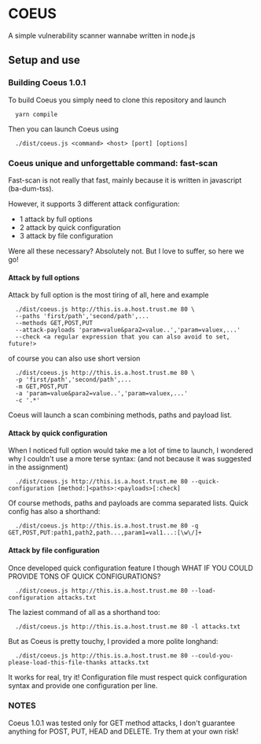 # COEUS
A simple vulnerability scanner wannabe written in node.js

## Setup and use
### Building Coeus 1.0.1
To build Coeus you simply need to clone this repository and launch
```shell
  yarn compile
```
Then you can launch Coeus using
```shell
  ./dist/coeus.js <command> <host> [port] [options]
```

### Coeus unique and unforgettable command: fast-scan
Fast-scan is not really that fast, mainly because it is written in javascript (ba-dum-tss).

However, it supports 3 different attack configuration:
  - 1 attack by full options
  - 2 attack by quick configuration
  - 3 attack by file configuration

Were all these necessary? Absolutely not. But I love to suffer, so here we go!

#### Attack by full options
Attack by full option is the most tiring of all, here and example
```shell
  ./dist/coeus.js http://this.is.a.host.trust.me 80 \
  --paths 'first/path','second/path',...
  --methods GET,POST,PUT
  --attack-payloads 'param=value&para2=value..','param=valuex,...'
  --check <a regular expression that you can also avoid to set, future!>
```
of course you can also use short version
```shell
  ./dist/coeus.js http://this.is.a.host.trust.me 80 \
  -p 'first/path','second/path',...
  -m GET,POST,PUT
  -a 'param=value&para2=value..','param=valuex,...'
  -c '.*'
```

Coeus will launch a scan combining methods, paths and payload list.

#### Attack by quick configuration
When I noticed full option would take me a lot of time to launch, I wondered why I couldn't use a more terse syntax: (and not because it was suggested in the assignment)
```shell
  ./dist/coeus.js http://this.is.a.host.trust.me 80 --quick-configuration [method:]<paths>:<payloads>[:check]
```
Of course methods, paths and payloads are comma separated lists. Quick config has also a shorthand:
```shell
  ./dist/coeus.js http://this.is.a.host.trust.me 80 -q GET,POST,PUT:path1,path2,path...,param1=val1...:[\w\/]+
```

#### Attack by file configuration
Once developed quick configuration feature I though WHAT IF YOU COULD PROVIDE TONS OF QUICK CONFIGURATIONS?
```shell
  ./dist/coeus.js http://this.is.a.host.trust.me 80 --load-configuration attacks.txt
```
The laziest command of all as a shorthand too:
```shell
  ./dist/coeus.js http://this.is.a.host.trust.me 80 -l attacks.txt
```
But as Coeus is pretty touchy, I provided a more polite longhand:
```shell
  ./dist/coeus.js http://this.is.a.host.trust.me 80 --could-you-please-load-this-file-thanks attacks.txt
```
It works for real, try it! Configuration file must respect quick configuration syntax and provide one configuration per line.

### NOTES
Coeus 1.0.1 was tested only for GET method attacks, I don't guarantee anything for POST, PUT, HEAD and DELETE. Try them at your own risk!
